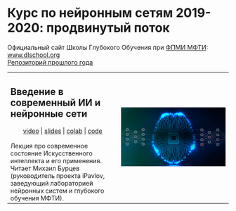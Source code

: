 # Курс по нейронным сетям 2019-2020: продвинутый поток

Официальный сайт Школы Глубокого Обучения при [ФПМИ МФТИ](https://mipt.ru/education/departments/fpmi/): www.dlschool.org  
[Репозиторий прошлого года](https://github.com/DLSchool/deep_learning_2018-19)

<table width="100%">
    <tr>
        <td width="50%">
            <H2>Введение в современный ИИ и нейронные сети</H2>
            <div align="center">
                 <a href="https://www.youtube.com/watch?time_continue=3820&v=RviskFqwF3M">video</a> |
                 <a href="">slides</a> |
                 <a href="">colab</a> |
                 <a href="">code</a><br/><br/></div>
            Лекция про современное состояние Искусственного интеллекта и его применения. Читает Михаил Бурцев (руководитель проекта iPavlov, заведующий лабораторией нейронных систем и глубокого обучения МФТИ).
        <td width="50%"><a href="https://www.youtube.com/watch?time_continue=3820&v=RviskFqwF3M"><img alt="Introduction to Deep Learning and AI (2019-2020)" src="_intro/img/intro_ai.jpg"/></a></td>
    </tr>
</table>
<br/>
<br/>
<br/>
